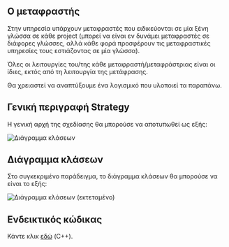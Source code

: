 ## Ο μεταφραστής

Στην υπηρεσία υπάρχουν μεταφραστές που ειδικεύονται σε μία ξένη γλώσσα σε κάθε project (μπορεί να είναι εν δυνάμει μεταφραστές σε διάφορες γλώσσες, αλλά κάθε φορά προσφέρουν τις μεταφραστικές υπηρεσίες τους εστιάζοντας σε μία γλώσσα).

Όλες οι λειτουργίες του/της κάθε μεταφραστή/μεταφράστριας είναι οι ίδιες, εκτός από τη λειτουργία της μετάφρασης.

Θα χρειαστεί να αναπτύξουμε ένα λογισμικό που υλοποιεί τα παραπάνω.




## Γενική περιγραφή Strategy
Η γενική αρχή της σχεδίασης θα μπορούσε να αποτυπωθεί ως εξής:

![Διάγραμμα κλάσεων](../img/_.png)

## Διάγραμμα κλάσεων
Στο συγκεκριμένο παράδειγμα, το διάγραμμα κλάσεων θα μπορούσε να είναι το εξής:

![Διάγραμμα κλάσεων (εκτεταμένο)](../img/__.png)

## Ενδεικτικός κώδικας
Κάντε κλικ [εδώ](./source_code) (C++).
